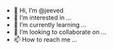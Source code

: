 - 👋 Hi, I’m @jeeved
- 👀 I’m interested in ...
- 🌱 I’m currently learning ...
- 💞️ I’m looking to collaborate on ...
- 📫 How to reach me ...

<!---
jeeved/jeeved is a ✨ special ✨ repository because its `README.md` (this file) appears on your GitHub profile.
You can click the Preview link to take a look at your changes.
--->
